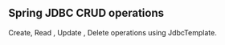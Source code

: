 Spring JDBC CRUD operations
---------------------------
Create, Read , Update , Delete operations using JdbcTemplate.
